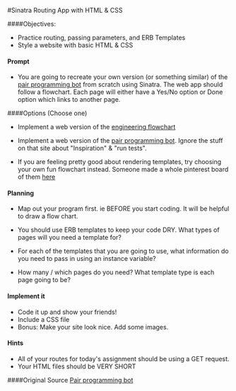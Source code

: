 #Sinatra Routing App with HTML & CSS

####Objectives:
- Practice routing, passing parameters, and ERB Templates
- Style a website with basic HTML & CSS

#### Prompt
- You are going to recreate your own version (or something similar) of the [pair programming bot](http://pairprogrammingbot.com/) from scratch using Sinatra. The web app should follow a flowchart. Each page will either have a Yes/No option or Done option which links to another page.

####Options (Choose one)

- Implement a web version of the [engineering flowchart](http://farm9.staticflickr.com/8160/7214525854_733237dd83_z.jpg)

- Implement a web version of the [pair programming bot](http://pairprogrammingbot.com/). Ignore the stuff on that site about "Inspiration" & "run tests".

- If you are feeling pretty good about rendering templates, try choosing your own fun flowchart instead. Someone made a whole pinterest board of them [here](http://www.pinterest.com/therealvisually/fun-flowcharts/)

#### Planning
- Map out your program first. ie BEFORE you start coding. It will be helpful to draw a flow chart.

- You should use ERB templates to keep your code DRY. What types of pages will you need a template for?

- For each of the templates that you are going to use, what information do you need to pass in using an instance variable?

- How many / which pages do you need? What template type is each page going to be?

#### Implement it
- Code it up and show your friends!
- Include a CSS file
- Bonus: Make your site look nice. Add some images.

#### Hints
- All of your routes for today's assignment should be using a GET request.
- Your HTML files should be VERY SHORT

####Original Source
[Pair programming bot](http://pairprogrammingbot.com/)
